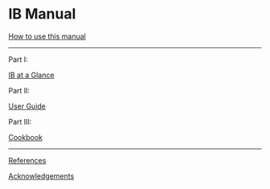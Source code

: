 # IB Manual

[How to use this manual](1_How-to-use-this-manual.md)

---

Part I:

[IB at a Glance](2_IB-at-a-Glance.md)

Part II:

[User Guide](3_User-Guide.md)

Part III: 

[Cookbook](4_Cookbook.md)

---

[References](5_References.md)

[Acknowledgements](6_Acknowledgements.md)
